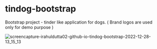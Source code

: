 # tindog-bootstrap
Bootstrap project - tinder like application for dogs. ( Brand logos are used only for demo purpose )

![screencapture-irahuldutta02-github-io-tindog-bootstrap-2022-12-28-13_15_13](https://user-images.githubusercontent.com/78687135/209777123-0b7f8512-e8cb-43b9-99bc-d3ba1c3b60a4.png)
